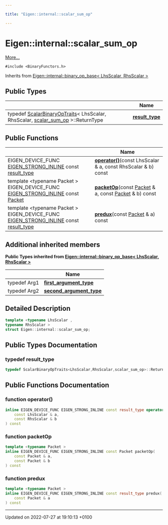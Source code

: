 ```yaml
---

title: "Eigen::internal::scalar_sum_op"

---
```


# Eigen::internal::scalar_sum_op



 [More...](#detailed-description)


`#include <BinaryFunctors.h>`

Inherits from [Eigen::internal::binary_op_base< LhsScalar, RhsScalar >](http://example.org/classes/structeigen_1_1internal_1_1binary__op__base/)

## Public Types

|                | Name           |
| -------------- | -------------- |
| typedef <a href="http://example.org/classes/structeigen_1_1scalarbinaryoptraits/">ScalarBinaryOpTraits</a>< LhsScalar, RhsScalar, <a href="http://example.org/classes/structeigen_1_1internal_1_1scalar__sum__op/">scalar_sum_op</a> >::ReturnType | **[result_type](http://example.org/classes/structeigen_1_1internal_1_1scalar__sum__op/#typedef-result-type)**  |

## Public Functions

|                | Name           |
| -------------- | -------------- |
| EIGEN_DEVICE_FUNC <a href="http://example.org/files/macros_8h/#define-eigen-strong-inline">EIGEN_STRONG_INLINE</a> const <a href="http://example.org/classes/structeigen_1_1internal_1_1scalar__sum__op/#typedef-result-type">result_type</a> | **[operator()](http://example.org/classes/structeigen_1_1internal_1_1scalar__sum__op/#function-operator())**(const LhsScalar & a, const RhsScalar & b) const |
| template <typename Packet \> <br>EIGEN_DEVICE_FUNC <a href="http://example.org/files/macros_8h/#define-eigen-strong-inline">EIGEN_STRONG_INLINE</a> const <a href="http://example.org/classes/unioneigen_1_1internal_1_1packet/">Packet</a> | **[packetOp](http://example.org/classes/structeigen_1_1internal_1_1scalar__sum__op/#function-packetop)**(const <a href="http://example.org/classes/unioneigen_1_1internal_1_1packet/">Packet</a> & a, const <a href="http://example.org/classes/unioneigen_1_1internal_1_1packet/">Packet</a> & b) const |
| template <typename Packet \> <br>EIGEN_DEVICE_FUNC <a href="http://example.org/files/macros_8h/#define-eigen-strong-inline">EIGEN_STRONG_INLINE</a> const <a href="http://example.org/classes/structeigen_1_1internal_1_1scalar__sum__op/#typedef-result-type">result_type</a> | **[predux](http://example.org/classes/structeigen_1_1internal_1_1scalar__sum__op/#function-predux)**(const <a href="http://example.org/classes/unioneigen_1_1internal_1_1packet/">Packet</a> & a) const |

## Additional inherited members

**Public Types inherited from [Eigen::internal::binary_op_base< LhsScalar, RhsScalar >](http://example.org/classes/structeigen_1_1internal_1_1binary__op__base/)**

|                | Name           |
| -------------- | -------------- |
| typedef Arg1 | **[first_argument_type](http://example.org/classes/structeigen_1_1internal_1_1binary__op__base/#typedef-first-argument-type)**  |
| typedef Arg2 | **[second_argument_type](http://example.org/classes/structeigen_1_1internal_1_1binary__op__base/#typedef-second-argument-type)**  |


## Detailed Description

```cpp
template <typename LhsScalar ,
typename RhsScalar >
struct Eigen::internal::scalar_sum_op;
```

## Public Types Documentation

### typedef result_type

```cpp
typedef ScalarBinaryOpTraits<LhsScalar,RhsScalar,scalar_sum_op>::ReturnType Eigen::internal::scalar_sum_op< LhsScalar, RhsScalar >::result_type;
```


## Public Functions Documentation

### function operator()

```cpp
inline EIGEN_DEVICE_FUNC EIGEN_STRONG_INLINE const result_type operator()(
    const LhsScalar & a,
    const RhsScalar & b
) const
```


### function packetOp

```cpp
template <typename Packet >
inline EIGEN_DEVICE_FUNC EIGEN_STRONG_INLINE const Packet packetOp(
    const Packet & a,
    const Packet & b
) const
```


### function predux

```cpp
template <typename Packet >
inline EIGEN_DEVICE_FUNC EIGEN_STRONG_INLINE const result_type predux(
    const Packet & a
) const
```


-------------------------------

Updated on 2022-07-27 at 19:10:13 +0100